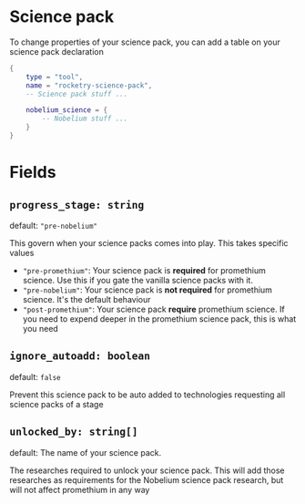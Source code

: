 # Science pack

To change properties of your science pack, you can add a table on your science pack declaration

```lua
{
    type = "tool",
    name = "rocketry-science-pack",
    -- Science pack stuff ... 

    nobelium_science = {
        -- Nobelium stuff ...
    }
}
```

# Fields

## `progress_stage: string`

default: `"pre-nobelium"`

This govern when your science packs comes into play. This takes specific values

- `"pre-promethium"`: Your science pack is **required** for promethium science. Use this if you gate the vanilla science packs with it.
- `"pre-nobelium"`: Your science pack is **not required** for promethium science. It's the default behaviour
- `"post-promethium"`: Your science pack **require** promethium science. If you need to expend deeper in the promethium science pack, this is what you need

## `ignore_autoadd: boolean`

default: `false`

Prevent this science pack to be auto added to technologies requesting all science packs of a stage

## `unlocked_by: string[]`

default: The name of your science pack.

The researches required to unlock your science pack. This will add those researches as requirements for the Nobelium science pack research, but will not affect promethium in any way